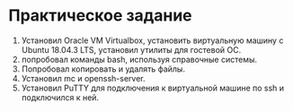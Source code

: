 # Практическое задание
1. Установил Oracle VM Virtualbox, установить виртуальную машину с Ubuntu 18.04.3 LTS, установил утилиты для гостевой ОС. 
2. попробовал команды bash, используя справочные системы. 
3. Попробовал копировать и удалять файлы. 
4. Установил mc и openssh-server. 
5. Установил PuTTY для подключения к виртуальной машине по ssh и подключился к ней. 
